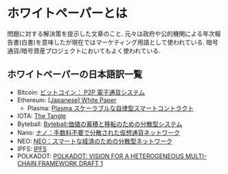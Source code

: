 # ホワイトペーパーとは
問題に対する解決策を提示した文章のこと.
元々は政府や公的機関による年次報告書(白書)を意味したが現在ではマーケティング用語として使われている.
暗号通貨/暗号資産プロジェクトにおいてもよく使われている.

## ホワイトペーパーの日本語訳一覧
- Bitcoin: [ビットコイン： P2P 電子通貨システム](https://bitcoin.org/files/bitcoin-paper/bitcoin_jp.pdf)
- Ethereum: [[Japanese] White Paper](https://github.com/ethereum/wiki/wiki/%5BJapanese%5D-White-Paper)
  - Plasma: [Plasma スケーラブルな自律型スマートコントラクト](https://github.com/shogochiai/plasma-whitepaper-jp/blob/master/whitepaper.pdf)
- IOTA: [The Tangle](https://github.com/solareenlo/iota-wp-jp/blob/master/wp-jp/iota1_4_3jp.pdf)
- Byteball: [Byteball:価値の蓄積と移転のための分散型システム](https://github.com/knskito/byteball_whitepaper_jp/blob/master/main.pdf)
- Nano: [ナノ：手数料不要で分散された仮想通貨ネットワーク](https://nano.org/jp/whitepaper)
- NEO: [NEO：スマートな経済のための分散型ネットワーク](https://docs.neo.org/ja-jp/whitepaper.html)
- IPFS: [IPFS](https://ipfs-book.decentralized-web.jp/ipfs-whitepaper-jp/)
- POLKADOT: [POLKADOT: VISION FOR A HETEROGENEOUS MULTI-CHAIN FRAMEWORK DRAFT 1](https://github.com/stakedtechnologies/PolkadotWP/blob/to-pdf/pdf/wp.pdf)
